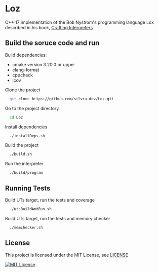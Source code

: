 # Loz

C++ 17 implementation of the Bob Nystrom's programming language Lox described in his book, [Crafting Interpreters](https://www.craftinginterpreters.com/)


## Build the soruce code and run  

Build dependencies:
- cmake version 3.20.0 or upper
- clang-format
- cppcheck
- lcov

Clone the project

```bash
  git clone https://github.com/silviu-dev/Loz.git
```

Go to the project directory

```bash
  cd Loz
```

Install dependencies

```bash
  ./installDeps.sh
```

Build the project

```bash
  ./build.sh
```

Run the interpreter

```bash
  ./build/program
```
## Running Tests

Build UTs target, run the tests and coverage

```bash
  ./utsBuildAndRun.sh
```

Build UTs target, run the tests and memory checker 

```bash
  ./memchecker.sh
```


## License

This project is licensed under the MIT License, see [LICENSE](LICENSE)


[![MIT License](https://img.shields.io/badge/License-MIT-green.svg)](https://choosealicense.com/licenses/mit/)
